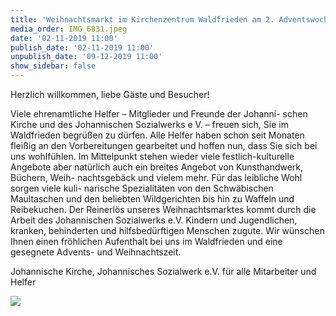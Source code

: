 ```yaml
---
title: 'Weihnachtsmarkt im Kirchenzentrum Waldfrieden am 2. Adventswochenende'
media_order: IMG_6831.jpeg
date: '02-11-2019 11:00'
publish_date: '02-11-2019 11:00'
unpublish_date: '09-12-2019 11:00'
show_sidebar: false
---
```


Herzlich willkommen, liebe Gäste und Besucher!

Viele ehrenamtliche Helfer – Mitglieder und Freunde der Johanni- schen Kirche und des Johannischen Sozialwerks e V. – freuen sich, Sie im Waldfrieden begrüßen zu dürfen. Alle Helfer haben schon seit Monaten fleißig an den Vorbereitungen gearbeitet und hoffen nun, dass Sie sich bei uns wohlfühlen.
Im Mittelpunkt stehen wieder viele festlich-kulturelle Angebote aber natürlich auch ein breites Angebot von Kunsthandwerk, Büchern, Weih- nachtsgebäck und vielem mehr. Für das leibliche Wohl sorgen viele kuli- narische Spezialitäten von den Schwäbischen Maultaschen und den beliebten Wildgerichten bis hin zu Waffeln und Reibekuchen.
Der Reinerlös unseres Weihnachtsmarktes kommt durch die Arbeit des Johannischen Sozialwerks e.V. Kindern und Jugendlichen, kranken, behinderten und hilfsbedürftigen Menschen zugute.
Wir wünschen Ihnen einen fröhlichen Aufenthalt bei uns im Waldfrieden und eine gesegnete Advents- und Weihnachtszeit.

Johannische Kirche, Johannisches Sozialwerk e.V.
für alle Mitarbeiter und Helfer

![](https://smh-gemeinden.de/user/pages/02.news/16.weihnachtsmarkt-im-kirchenzentrum-waldfrieden-am-2-adventswochenende/IMG_6831.jpeg)
